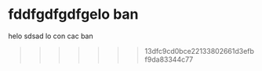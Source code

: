 
fddfgdfgdfgelo ban
=======
helo sdsad lo con cac ban
>>>>>>> 13dfc9cd0bce22133802661d3efbf9da83344c77

